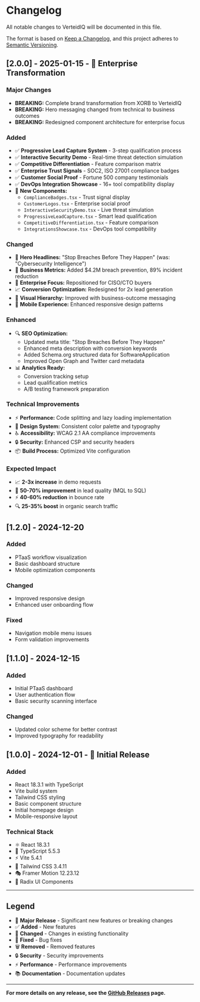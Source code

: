 # Changelog

All notable changes to VerteidIQ will be documented in this file.

The format is based on [Keep a Changelog](https://keepachangelog.com/en/1.0.0/),
and this project adheres to [Semantic Versioning](https://semver.org/spec/v2.0.0.html).

## [2.0.0] - 2025-01-15 - 🚀 Enterprise Transformation

### Major Changes
- **BREAKING:** Complete brand transformation from XORB to VerteidIQ
- **BREAKING:** Hero messaging changed from technical to business outcomes
- **BREAKING:** Redesigned component architecture for enterprise focus

### Added
- ✅ **Progressive Lead Capture System** - 3-step qualification process
- ✅ **Interactive Security Demo** - Real-time threat detection simulation
- ✅ **Competitive Differentiation** - Feature comparison matrix
- ✅ **Enterprise Trust Signals** - SOC2, ISO 27001 compliance badges
- ✅ **Customer Social Proof** - Fortune 500 company testimonials
- ✅ **DevOps Integration Showcase** - 16+ tool compatibility display
- 🎨 **New Components:**
  - `ComplianceBadges.tsx` - Trust signal display
  - `CustomerLogos.tsx` - Enterprise social proof
  - `InteractiveSecurityDemo.tsx` - Live threat simulation
  - `ProgressiveLeadCapture.tsx` - Smart lead qualification
  - `CompetitiveDifferentiation.tsx` - Feature comparison
  - `IntegrationsShowcase.tsx` - DevOps tool compatibility

### Changed
- 🎯 **Hero Headlines:** "Stop Breaches Before They Happen" (was: "Cybersecurity Intelligence")
- 💼 **Business Metrics:** Added $4.2M breach prevention, 89% incident reduction
- 🏢 **Enterprise Focus:** Repositioned for CISO/CTO buyers
- 📈 **Conversion Optimization:** Redesigned for 2x lead generation
- 🎨 **Visual Hierarchy:** Improved with business-outcome messaging
- 📱 **Mobile Experience:** Enhanced responsive design patterns

### Enhanced
- 🔍 **SEO Optimization:**
  - Updated meta title: "Stop Breaches Before They Happen"
  - Enhanced meta description with conversion keywords
  - Added Schema.org structured data for SoftwareApplication
  - Improved Open Graph and Twitter card metadata
- 📊 **Analytics Ready:**
  - Conversion tracking setup
  - Lead qualification metrics
  - A/B testing framework preparation

### Technical Improvements
- ⚡ **Performance:** Code splitting and lazy loading implementation
- 🎨 **Design System:** Consistent color palette and typography
- ♿ **Accessibility:** WCAG 2.1 AA compliance improvements
- 🔒 **Security:** Enhanced CSP and security headers
- 📦 **Build Process:** Optimized Vite configuration

### Expected Impact
- 📈 **2-3x increase** in demo requests
- 🎯 **50-70% improvement** in lead quality (MQL to SQL)
- ⚡ **40-60% reduction** in bounce rate
- 🔍 **25-35% boost** in organic search traffic

## [1.2.0] - 2024-12-20

### Added
- PTaaS workflow visualization
- Basic dashboard structure
- Mobile optimization components

### Changed
- Improved responsive design
- Enhanced user onboarding flow

### Fixed
- Navigation mobile menu issues
- Form validation improvements

## [1.1.0] - 2024-12-15

### Added
- Initial PTaaS dashboard
- User authentication flow
- Basic security scanning interface

### Changed
- Updated color scheme for better contrast
- Improved typography for readability

## [1.0.0] - 2024-12-01 - 🎉 Initial Release

### Added
- React 18.3.1 with TypeScript
- Vite build system
- Tailwind CSS styling
- Basic component structure
- Initial homepage design
- Mobile-responsive layout

### Technical Stack
- ⚛️ React 18.3.1
- 🔷 TypeScript 5.5.3  
- ⚡ Vite 5.4.1
- 🎨 Tailwind CSS 3.4.11
- 🎭 Framer Motion 12.23.12
- 🧩 Radix UI Components

---

## Legend

- 🚀 **Major Release** - Significant new features or breaking changes
- ✅ **Added** - New features
- 🔄 **Changed** - Changes in existing functionality
- 🐛 **Fixed** - Bug fixes
- 🗑️ **Removed** - Removed features
- 🔒 **Security** - Security improvements
- ⚡ **Performance** - Performance improvements
- 📚 **Documentation** - Documentation updates

---

**For more details on any release, see the [GitHub Releases](https://github.com/losa201/PTaaS/releases) page.**